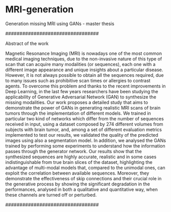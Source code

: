 # MRI-generation
Generation missing MRI using GANs - master thesis

#################################

Abstract of the work

Magnetic Resonance Imaging (MRI) is nowadays one of the most common medical imaging techniques, due to the non-invasive nature of this type of scan that can acquire many modalities (or sequences), each one with a different image appearance and unique insights about a particular disease. However, it is not always possible to obtain all the sequences required, due to many issues such as prohibitive scan times or allergies to contrast agents. To overcome this problem and thanks to the recent improvements in Deep Learning, in the last few years researchers have been studying the applicability of Generative Adversarial Network (GAN) to synthesize the missing modalities. Our work proposes a detailed study that aims to demonstrate the power of GANs in generating realistic MRI scans of brain tumors through the implementation of different models. We trained in particular two kind of networks which differ from the number of sequences received in input, using a dataset composed by 274 different volumes from subjects with brain tumor, and, among a set of different evaluation metrics implemented to test our results, we validated the quality of the predicted images using also a segmentation model. In addition, we analysed the GANs trained by performing some experiments to understand how the information passes through the generator network. Our results show that the synthesized sequences are highly accurate, realistic and in some cases indistinguishable from true brain slices of the dataset, highlighting the advantage of multi-modal models that, compared to the unimodal ones, can exploit the correlation between available sequences. Moreover, they demonstrate the effectiveness of skip connections and their crucial role in the generative process by showing the significant degradation in the performances, analysed in both a qualitative and quantitative way, when these channels are turned off or perturbed.


#################################
